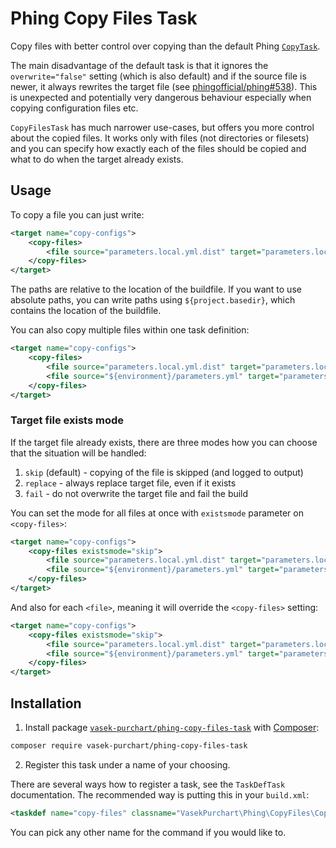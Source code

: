 Phing Copy Files Task
=====================

Copy files with better control over copying than the default Phing [`CopyTask`](https://www.phing.info/docs/guide/trunk/CopyTask.html).

The main disadvantage of the default task is that it ignores the `overwrite="false"` setting (which is also default) and if the source file is newer, it always rewrites the target file (see [phingofficial/phing#538](https://github.com/phingofficial/phing/issues/538)). This is unexpected and potentially very dangerous behaviour especially when copying configuration files etc.

`CopyFilesTask` has much narrower use-cases, but offers you more control about the copied files. It works only with files (not directories or filesets) and you can specify how exactly each of the files should be copied and what to do when the target already exists.

Usage
-----

To copy a file you can just write:

```xml
<target name="copy-configs">
	<copy-files>
		<file source="parameters.local.yml.dist" target="parameters.local.yml"/>
	</copy-files>
</target>
```

The paths are relative to the location of the buildfile. If you want to use absolute paths, you can write paths using `${project.basedir}`, which contains the location of the buildfile.

You can also copy multiple files within one task definition:

```xml
<target name="copy-configs">
	<copy-files>
		<file source="parameters.local.yml.dist" target="parameters.local.yml"/>
		<file source="${environment}/parameters.yml" target="parameters.yml"/>
	</copy-files>
</target>
```

### Target file exists mode

If the target file already exists, there are three modes how you can choose that the situation will be handled:

1) `skip` (default) - copying of the file is skipped (and logged to output)
2) `replace` - always replace target file, even if it exists
3) `fail` - do not overwrite the target file and fail the build

You can set the mode for all files at once with `existsmode` parameter on `<copy-files>`:

```xml
<target name="copy-configs">
	<copy-files existsmode="skip">
		<file source="parameters.local.yml.dist" target="parameters.local.yml"/>
		<file source="${environment}/parameters.yml" target="parameters.yml"/>
	</copy-files>
</target>
```

And also for each `<file>`, meaning it will override the `<copy-files>` setting:

```xml
<target name="copy-configs">
	<copy-files existsmode="skip">
		<file source="parameters.local.yml.dist" target="parameters.local.yml"/>
		<file source="${environment}/parameters.yml" target="parameters.yml" existsmode="replace"/>
	</copy-files>
</target>
```

Installation
------------

1) Install package [`vasek-purchart/phing-copy-files-task`](https://packagist.org/packages/vasek-purchart/phing-copy-files-task) with [Composer](https://getcomposer.org/):

```bash
composer require vasek-purchart/phing-copy-files-task
```

2) Register this task under a name of your choosing.

There are several ways how to register a task, see the `TaskDefTask` documentation. The recommended way is putting this in your `build.xml`:

```xml
<taskdef name="copy-files" classname="VasekPurchart\Phing\CopyFiles\CopyFilesTask"/>
```

You can pick any other name for the command if you would like to.
